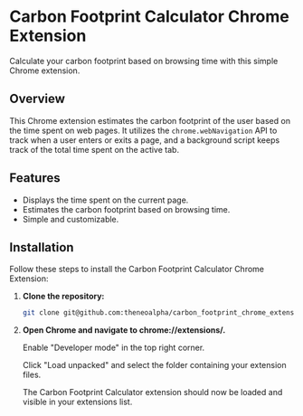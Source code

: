 # Carbon Footprint Calculator Chrome Extension

Calculate your carbon footprint based on browsing time with this simple Chrome extension.

## Overview

This Chrome extension estimates the carbon footprint of the user based on the time spent on web pages. It utilizes the `chrome.webNavigation` API to track when a user enters or exits a page, and a background script keeps track of the total time spent on the active tab.

## Features

- Displays the time spent on the current page.
- Estimates the carbon footprint based on browsing time.
- Simple and customizable.

## Installation

Follow these steps to install the Carbon Footprint Calculator Chrome Extension:

1. **Clone the repository:**

   ```bash
   git clone git@github.com:theneoalpha/carbon_footprint_chrome_extension.git


2.  **Open Chrome and navigate to chrome://extensions/.**

    Enable "Developer mode" in the top right corner.

    Click "Load unpacked" and select the folder containing your extension files.


    The Carbon Footprint Calculator extension should now be loaded and visible in your extensions list.

